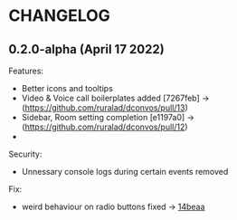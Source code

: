 # CHANGELOG

## 0.2.0-alpha (April 17 2022)

Features:

  - Better icons and tooltips
  - Video & Voice call boilerplates added [7267feb] -> (https://github.com/ruralad/dconvos/pull/13)
  - Sidebar, Room setting completion [e1197a0] -> (https://github.com/ruralad/dconvos/pull/12)
  -

Security:

  - Unnessary console logs during certain events removed

Fix:

  - weird behaviour on radio buttons fixed -> [14beaa](https://github.com/ruralad/dconvos/pull/14)

